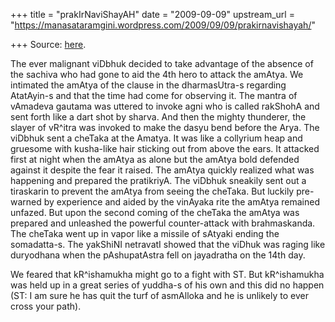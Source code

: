 +++
title = "prakIrNaviShayAH"
date = "2009-09-09"
upstream_url = "https://manasataramgini.wordpress.com/2009/09/09/prakirnavishayah/"

+++
Source: [here](https://manasataramgini.wordpress.com/2009/09/09/prakirnavishayah/).

The ever malignant viDbhuk decided to take advantage of the absence of the sachiva who had gone to aid the 4th hero to attack the amAtya. We intimated the amAtya of the clause in the dharmasUtra-s regarding AtatAyin-s and that the time had come for observing it. The mantra of vAmadeva gautama was uttered to invoke agni who is called rakShohA and sent forth like a dart shot by sharva. And then the mighty thunderer, the slayer of vR^itra was invoked to make the dasyu bend before the Arya. The viDbhuk sent a cheTaka at the Amatya. It was like a collyrium heap and gruesome with kusha-like hair sticking out from above the ears. It attacked first at night when the amAtya as alone but the amAtya bold defended against it despite the fear it raised. The amAtya quickly realized what was happening and prepared the pratikriyA. The viDbhuk sneakily sent out a tiraskarin to prevent the amAtya from seeing the cheTaka. But luckily pre-warned by experience and aided by the vinAyaka rite the amAtya remained unfazed. But upon the second coming of the cheTaka the amAtya was prepared and unleashed the powerful counter-attack with brahmaskanda. The cheTaka went up in vapor like a missile of sAtyaki ending the somadatta-s. The yakShiNI netravatI showed that the viDhuk was raging like duryodhana when the pAshupatAstra fell on jayadratha on the 14th day.

We feared that kR^ishamukha might go to a fight with ST. But kR^ishamukha was held up in a great series of yuddha-s of his own and this did no happen (ST: I am sure he has quit the turf of asmAlloka and he is unlikely to ever cross your path).

